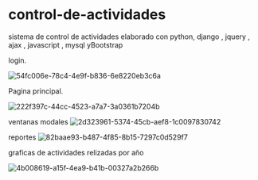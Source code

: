 # control-de-actividades
sistema de control de actividades elaborado con python, django , jquery , ajax , javascript , mysql  yBootstrap


login.

![54fc006e-78c4-4e9f-b836-6e8220eb3c6a](https://user-images.githubusercontent.com/49767887/165641859-0c94db64-9d87-4d39-afa6-4b8d8ff40014.jpg)

Pagina principal.

![222f397c-44cc-4523-a7a7-3a0361b7204b](https://user-images.githubusercontent.com/49767887/165642332-edeca853-4183-489e-8dbf-a678b75505c7.jpg)

ventanas modales
![2d323961-5374-45cb-aef8-1c0097830742](https://user-images.githubusercontent.com/49767887/165641891-7f373865-7f61-4529-bd77-12d7baa52f2b.jpg)


reportes
![82baae93-b487-4f85-8b15-7297c0d529f7](https://user-images.githubusercontent.com/49767887/165641927-dd9a1de8-6f09-46ca-91c9-34fdfc1a0245.jpg)

graficas de actividades relizadas por año

![4b008619-a15f-4ea9-b41b-00327a2b266b](https://user-images.githubusercontent.com/49767887/165641980-8216c316-ace6-46a4-acab-4ab25d5818fb.jpg)

